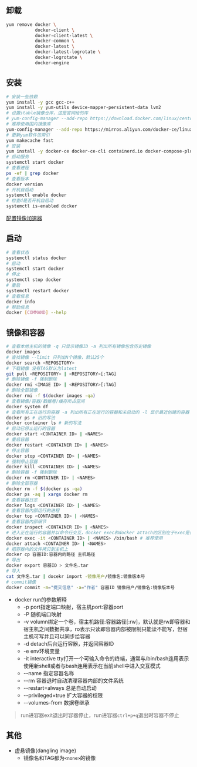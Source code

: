 ## 卸载

```bash
yum remove docker \
           docker-client \
           docker-client-latest \
           docker-common \
           docker-latest \
           docker-latest-logrotate \
           docker-logrotate \
           docker-engine
```

## 安装

```bash
# 安装一些依赖
yum install -y gcc gcc-c++
yum install -y yum-utils device-mapper-persistent-data lvm2
# 设置stable镜像仓库，这是官网给的库
# yum-config-manager --add-repo https://download.docker.com/linux/centos/docker-ce.repo
# 推荐使用国内镜像库
yum-config-manager --add-repo https://mirros.aliyun.com/docker-ce/linux/centos/docker-ce.repo
# 更新yum软件包索引
yum makecache fast
# 安装
yum install -y docker-ce docker-ce-cli containerd.io docker-compose-plugin
# 启动服务
systemctl start docker
# 查看进程
ps -ef | grep docker
# 查看版本
docker version
# 开机自启动
systemctl enable docker
# 检查d是否开机自启动
systemctl is-enabled docker
```

[配置镜像加速器](https://cr.console.aliyun.com/cn-shanghai/instances/mirrors)

## 启动

```bash
# 查看状态
systemctl status docker
# 启动
systemctl start docker
# 停止
systemctl stop docker
# 重启
systemctl restart docker
# 查看信息
docker info
# 帮助信息
docker [COMMAND] --help
```

## 镜像和容器

```bash
# 查看本地主机的镜像 -q 只显示镜像ID -a 列出所有镜像包含历史镜像
docker images
# 查找镜像 --limit 只列出N个镜像，默认25个
docker search <REPOSITORY>
# 下载镜像 没有TAG默认为latest
git pull <REPOSITORY> | <REPOSITORY>[:TAG]
# 删除镜像 -f 强制删除
docker rmi <IMAGE ID> | <REPOSITORY>[:TAG]
# 删除全部镜像
docker rmi -f $(docker images -qa)
# 查看镜像/容器/数据卷/缓存所占空间
docker system df
# 查看所有正在运行的容器 -a 列出所有正在运行的容器和未启动的 -l 显示最近创建的容器 -n 显示最近n个创建的容器 -q静默模式，只显示容器编号 --no-trunc 查看未截断的信息
docker ps # 旧的写法
docker container ls # 新的写法
# 启动已停止运行的容器
docker start <CONTAINER ID> | <NAMES>
# 重启容器
docker restart <CONTAINER ID> | <NAMES>
# 停止容器
docker stop <CONTAINER ID> | <NAMES>
# 强制停止容器
docker kill <CONTAINER ID> | <NAMES>
# 删除容器 -f 强制删除
docker rm <CONTAINER ID> | <NAMES>
# 删除全部容器
docker rm -f $(docker ps -qa)
docker ps -aq | xargs docker rm
# 查看容器日志
docker logs <CONTAINER ID> | <NAMES>
# 查看容器内部运行的进程
docker top <CONTAINER ID> | <NAMES>
# 查看容器内部细节
docker inspect <CONTAINER ID> | <NAMES>
# 进入正在运行的容器并以命令行交互，docker exec和docker attach的区别在于exec是在容器中打开新的终端，并且可以启动新的进程，用exit退出不会导致容器停止，而attach是直接进入容器启动命令的终端，不会启动的新的进程，用exit退出会导致容器停止
docker exec -it <CONTAINER ID> | <NAMES> /bin/bash # 推荐使用
docker attach <CONTAINER ID> | <NAMES>
# 把容器内的文件拷贝到主机上
docker cp 容器ID:容器内的路径 主机路径
# 导出
docker export 容器ID > 文件名.tar
# 导入
cat 文件名.tar | docekr import -镜像用户/镜像名:镜像版本号
# commit镜像
docker commit -m="提交信息" -a="作者" 容器ID 镜像用户/镜像名:镜像版本号
```

- docker run的参数解释
  - -p port指定端口映射，宿主机port:容器port
  - -P 随机端口映射
  - -v volumn绑定一个卷，宿主机路径:容器路径[:rw]，默认就是rw即容器和宿主机之间数据共享，ro表示只读即容器内部被限制只能读不能写，但宿主机可写并且可以同步给容器
  - -d detach后台运行容器，并返回容器ID
  - -e env环境变量
  - -it interactive tty打开一个可输入命令的终端，通常与/bin/bash连用表示使用新shell或者与bash连用表示在当前shell中进入交互模式
  - --name 指定容器名称
  - --rm 容器退时自动清理容器内部的文件系统
  - --restart=always 总是自动启动
  - --privileged=true 扩大容器的权限
  - --volumes-from 数据卷继承

> run进容器exit退出时容器停止，run进容器`ctrl+p+q`退出时容器不停止

## 其他

- 虚悬镜像(dangling image)
  - 镜像名和TAG都为`<none>`的镜像